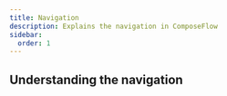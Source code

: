 ```yaml
---
title: Navigation
description: Explains the navigation in ComposeFlow
sidebar:
  order: 1
---
```


## Understanding the navigation


